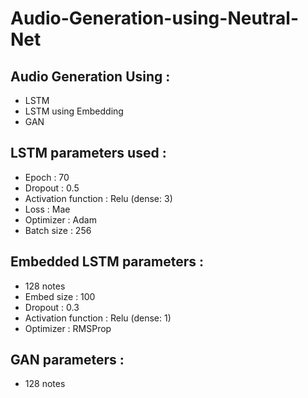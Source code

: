 # Audio-Generation-using-Neutral-Net

## Audio Generation Using :
* LSTM
* LSTM using Embedding
* GAN

## LSTM parameters used :
- Epoch : 70
- Dropout : 0.5
- Activation function : Relu (dense: 3)
- Loss : Mae
- Optimizer : Adam
- Batch size : 256

## Embedded LSTM parameters :
- 128 notes
- Embed size : 100
- Dropout : 0.3
- Activation function : Relu (dense: 1)
- Optimizer : RMSProp

## GAN parameters : 
- 128 notes
